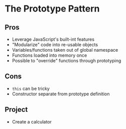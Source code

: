 # The Prototype Pattern

## Pros

- Leverage JavaScript's built-int features
- "Modularize" code into re-usable objects
- Variables/functions taken out of global namespace
- Functions loaded into memory once
- Possible to "override" functions through prototyping

## Cons

- `this` can be tricky
- Constructor separate from prototype definition

## Project

- Create a calculator